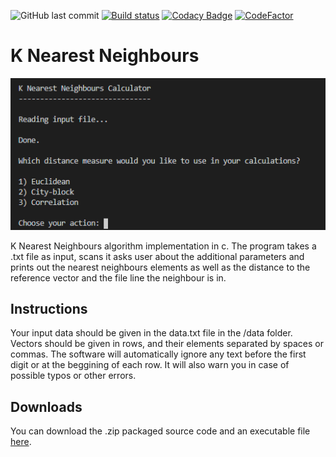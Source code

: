 ![GitHub last commit](https://img.shields.io/github/last-commit/simply27/k-nearest-neighbours)
[![Build status](https://ci.appveyor.com/api/projects/status/k1ija223ctwt018t?svg=true)](https://ci.appveyor.com/project/dwarzecha/k-nearest-neighbours)
[![Codacy Badge](https://api.codacy.com/project/badge/Grade/d7d03453c11d484e93a0a55ff6cc3836)](https://app.codacy.com/manual/dwarzecha/k-nearest-neighbours?utm_source=github.com&utm_medium=referral&utm_content=dwarzecha/k-nearest-neighbours&utm_campaign=Badge_Grade_Dashboard)
[![CodeFactor](https://www.codefactor.io/repository/github/dwarzecha/k-nearest-neighbours/badge)](https://www.codefactor.io/repository/github/dwarzecha/k-nearest-neighbours)

# K Nearest Neighbours
![Image](/screenshots/screenshot_1.png)

K Nearest Neighbours algorithm implementation in c. The program takes a .txt file as input, scans it asks user about the additional parameters and prints out the nearest neighbours elements as well as the distance to the reference vector and the file line the neighbour is in.

## Instructions
Your input data should be given in the data.txt file in the /data folder. Vectors should be given in rows, and their elements separated by spaces or commas. The software will automatically ignore any text before the first digit or at the beggining of each row. It will also warn you in case of possible typos or other errors.

## Downloads
You can download the .zip packaged source code and an executable file [here](https://github.com/dwarzecha/k-nearest-neighbours/releases).
